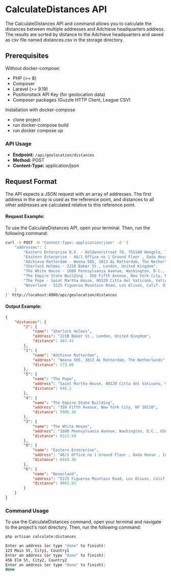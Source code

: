 # CalculateDistances API

The CalculateDistances API and command allows you to calculate the distances between multiple addresses and Adchieve headquarters address. 
The results are sorted by distance to the Adchieve headquarters and saved as csv file named distances.csv in the storage directory.

## Prerequisites

Without docker-compose:

- PHP (>= 8)
- Composer
- Laravel (>= 9.19)
- Positionstack API Key (for geolocation data)
- Composer packages (Guzzle HTTP Client, League CSV)

Installation with docker-compose
- clone project
- run docker-compose build
- run docker compose up
### API Usage

- **Endpoint:** `/api/geolocation/distances`
- **Method:** POST
- **Content-Type:** application/json

## Request Format

The API expects a JSON request with an array of addresses. The first address in the array is used as the reference point, and distances to all other addresses are calculated relative to this reference point.

#### Request Example:
To use the CalculateDistances API, open your terminal. Then, run the following command:

```bash
curl -X POST -H "Content-Type: application/json" -d '{
    "addresses": [
        "Eastern Enterprise B.V. - Deldenerstraat 70, 7551AH Hengelo, The Netherlands",
        "Eastern Enterprise - 46/1 Office no 1 Ground Floor , Dada House , Inside dada silk mills compound, Udhana Main Rd, near Chhaydo Hospital, Surat, 394210, India",
        "Adchieve Rotterdam - Weena 505, 3013 AL Rotterdam, The Netherlands",
        "Sherlock Holmes - 221B Baker St., London, United Kingdom",
        "The White House - 1600 Pennsylvania Avenue, Washington, D.C., USA",
        "The Empire State Building - 350 Fifth Avenue, New York City, NY 10118",
        "The Pope - Saint Martha House, 00120 Citta del Vaticano, Vatican City",
        "Neverland - 5225 Figueroa Mountain Road, Los Olivos, Calif. 93441, USA"
    ]
}' http://locahost:8000/api/geolocation/distances
```
#### Output Example:
```json
{
    "distances": {
        "2": {
            "name": "Sherlock Holmes",
            "address": "221B Baker St., London, United Kingdom",
            "distance": 483.41
        },
        "1": {
            "name": "Adchieve Rotterdam",
            "address": "Weena 505, 3013 AL Rotterdam, The Netherlands",
            "distance": 573.08
        },
        "5": {
            "name": "The Pope",
            "address": "Saint Martha House, 00120 Citta del Vaticano, Vatican City",
            "distance": 646.1
        },
        "4": {
            "name": "The Empire State Building",
            "address": "350 Fifth Avenue, New York City, NY 10118",
            "distance": 5986.36
        },
        "3": {
            "name": "The White House",
            "address": "1600 Pennsylvania Avenue, Washington, D.C., USA",
            "distance": 6313.59
        },
        "0": {
            "name": "Eastern Enterprise",
            "address": "46/1 Office no 1 Ground Floor , Dada House , Inside dada silk mills compound, Udhana Main Rd, near Chhaydo Hospital, Surat, 394210, India",
            "distance": 6543.36
        },
        "6": {
            "name": "Neverland",
            "address": "5225 Figueroa Mountain Road, Los Olivos, Calif. 93441, USA",
            "distance": 9063.93
        }
    }
}
```

### Command Usage

To use the CalculateDistances command, open your terminal and navigate to the project's root directory. Then, run the following command:

```bash
php artisan calculate:distances

Enter an address (or type "done" to finish):
123 Main St, City1, Country1
Enter an address (or type "done" to finish):
456 Elm St, City2, Country2
Enter an address (or type "done" to finish):
done
